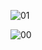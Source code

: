 ![01](C:\Users\cityo\Desktop\01.PNG)

<img src="C:\Users\cityo\Desktop\00.PNG" alt="00" style="zoom:100%;" />

